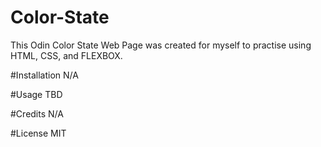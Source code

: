 # Color-State
This Odin Color State Web Page was created for myself to practise using HTML, CSS, and FLEXBOX.

#Installation
N/A

#Usage
TBD

#Credits
N/A

#License
MIT
